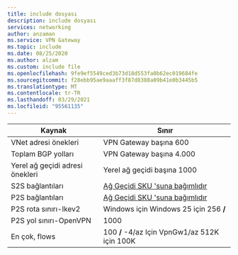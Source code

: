 ```yaml
---
title: include dosyası
description: include dosyası
services: networking
author: anzaman
ms.service: VPN Gateway
ms.topic: include
ms.date: 08/25/2020
ms.author: alzam
ms.custom: include file
ms.openlocfilehash: 9fe9ef5549ced3b73d18d553fa0b62ec019684fe
ms.sourcegitcommit: f28ebb95ae9aaaff3f87d8388a09b41e0b3445b5
ms.translationtype: MT
ms.contentlocale: tr-TR
ms.lasthandoff: 03/29/2021
ms.locfileid: "95561135"
---
```

| Kaynak                                | Sınır        |
|-----------------------------------------|------------------------------|
| VNet adresi önekleri                   | VPN Gateway başına 600          |
| Toplam BGP yolları                    | VPN Gateway başına 4.000        |
| Yerel ağ geçidi adresi önekleri  | Yerel ağ geçidi başına 1000               |
| S2S bağlantıları                         | [Ağ Geçidi SKU 'suna bağımlıdır](../articles/vpn-gateway/vpn-gateway-about-vpngateways.md#gwsku)|
| P2S bağlantıları                         | [Ağ Geçidi SKU 'suna bağımlıdır](../articles/vpn-gateway/vpn-gateway-about-vpngateways.md#gwsku) |
| P2S rota sınırı-Ikev2                 | Windows için Windows 25 için 256 **/**           |
| P2S yol sınırı-OpenVPN               | 1000                         |
| En çok, flows                              | 100  **/**  -4/az Için VpnGw1/az 512K için 100K|